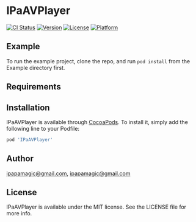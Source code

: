 # IPaAVPlayer

[![CI Status](https://img.shields.io/travis/ipapamagic@gmail.com/IPaAVPlayer.svg?style=flat)](https://travis-ci.org/ipapamagic@gmail.com/IPaAVPlayer)
[![Version](https://img.shields.io/cocoapods/v/IPaAVPlayer.svg?style=flat)](https://cocoapods.org/pods/IPaAVPlayer)
[![License](https://img.shields.io/cocoapods/l/IPaAVPlayer.svg?style=flat)](https://cocoapods.org/pods/IPaAVPlayer)
[![Platform](https://img.shields.io/cocoapods/p/IPaAVPlayer.svg?style=flat)](https://cocoapods.org/pods/IPaAVPlayer)

## Example

To run the example project, clone the repo, and run `pod install` from the Example directory first.

## Requirements

## Installation

IPaAVPlayer is available through [CocoaPods](https://cocoapods.org). To install
it, simply add the following line to your Podfile:

```ruby
pod 'IPaAVPlayer'
```

## Author

ipapamagic@gmail.com, ipapamagic@gmail.com

## License

IPaAVPlayer is available under the MIT license. See the LICENSE file for more info.
